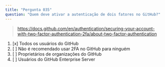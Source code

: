 ```yaml
---
title: "Pergunta 035"
question: "Quem deve ativar a autenticação de dois fatores no GitHub?"
---
```



> https://docs.github.com/en/authentication/securing-your-account-with-two-factor-authentication-2fa/about-two-factor-authentication
1. [x] Todos os usuários do GitHub  
1. [ ] Não é recomendado usar 2FA no GitHub para ninguém  
1. [ ] Proprietários de organizações do GitHub  
1. [ ] Usuários do GitHub Enterprise Server  
